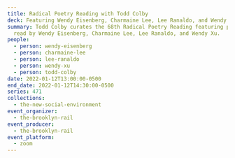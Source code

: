 ```yaml
---
title: Radical Poetry Reading with Todd Colby
deck: Featuring Wendy Eisenberg, Charmaine Lee, Lee Ranaldo, and Wendy Xu
summary: Todd Colby curates the 68th Radical Poetry Reading featuring poetry
  read by Wendy Eisenberg, Charmaine Lee, Lee Ranaldo, and Wendy Xu.
people:
  - person: wendy-eisenberg
  - person: charmaine-lee
  - person: lee-ranaldo
  - person: wendy-xu
  - person: todd-colby
date: 2022-01-12T13:00:00-0500
end_date: 2022-01-12T14:30:00-0500
series: 471
collections:
  - the-new-social-environment
event_organizer:
  - the-brooklyn-rail
event_producer:
  - the-brooklyn-rail
event_platform:
  - zoom
---
```

